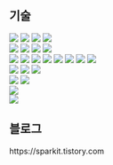 ## 기술
<div>
    <div>
    <img src="https://img.shields.io/badge/Java-DE883D?style=flat&logo=java&logoColor=white"> <img src="https://img.shields.io/badge/Python-3776AB?style=flat&logo=python&logoColor=white"/> <img src="https://img.shields.io/badge/Typescript-3178C6?style=flat&logo=typescript&logoColor=white"/> <img src="https://img.shields.io/badge/Javascript-F7DF1E?style=flat&logo=javascript&logoColor=black"/>
    </div>
    <div>
    <img src="https://img.shields.io/badge/Oracle-F80000?style=flat&logo=oracle&logoColor=white"> <img src="https://img.shields.io/badge/Mysql-4479A1?style=flat&logo=mysql&logoColor=white"> <img src="https://img.shields.io/badge/Redis-FF4438?style=flat&logo=redis&logoColor=white"> <img src="https://img.shields.io/badge/MongoDB-47A248?style=flat&logo=MongoDB&logoColor=black">
    </div>
    <div>
    <img src="https://img.shields.io/badge/React-000000?style=flat&logo=react&logoColor=61DAFB"> <img src="https://img.shields.io/badge/ReactNative-000000?style=flat&logo=react&logoColor=61DAFB"> <img src="https://img.shields.io/badge/SpringBoot-6DB33F?style=flat&logo=springboot&logoColor=white"> <img src="https://img.shields.io/badge/Django-092E20?style=flat&logo=django&logoColor=white"> <img src="https://img.shields.io/badge/Flask-FFFFFF?style=flat&logo=flask&logoColor=black"> <img src="https://img.shields.io/badge/NestJS-E0234E?style=flat&logo=nestjs&logoColor=white"> <img src="https://img.shields.io/badge/Express-FFFFFF?style=flat&logo=express&logoColor=black"> <img src="https://img.shields.io/badge/Fastify-FFFFFF?style=flat&logo=fastify&logoColor=black">
    </div>
    <div>
    <img src="https://img.shields.io/badge/VisualStudioCode-007ACC?style=flat&logo=visualstudiocode&logoColor=white"> <img src="https://img.shields.io/badge/Eclipse IDE-2C2255?style=flat&logo=eclipseide&logoColor=white"> <img src="https://img.shields.io/badge/STS-6DB33F?style=flat&logo=Spring&logoColor=white">
    </div>
    <div>
    <img src="https://img.shields.io/badge/scikit learn-F7931E?style=flat&logo=scikitlearn&logoColor=white"> <img src="https://img.shields.io/badge/Tensorflow-FF6F00?style=flat&logo=tensorflow&logoColor=white">
    </div>
    <div>
    <img src="https://img.shields.io/badge/AWS-232F3E?style=flat&logo=amazon web services&logoColor=white">
    </div>
    <div>
    <img src="https://img.shields.io/badge/Docker-2496ED?style=flat&logo=docker&logoColor=white">
    </div>
</div>

## 블로그
<div>
    https://sparkit.tistory.com
</div>
